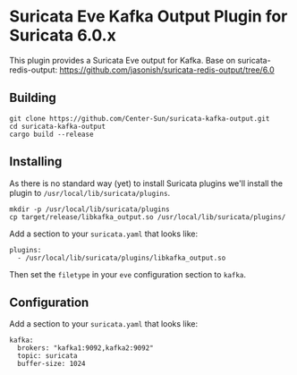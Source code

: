 # Suricata Eve Kafka Output Plugin for Suricata 6.0.x

This plugin provides a Suricata Eve output for Kafka. Base on suricata-redis-output: https://github.com/jasonish/suricata-redis-output/tree/6.0

## Building

```
git clone https://github.com/Center-Sun/suricata-kafka-output.git
cd suricata-kafka-output
cargo build --release
```

## Installing

As there is no standard way (yet) to install Suricata plugins we'll install the
plugin to `/usr/local/lib/suricata/plugins`.

```
mkdir -p /usr/local/lib/suricata/plugins
cp target/release/libkafka_output.so /usr/local/lib/suricata/plugins/
```

Add a section to your `suricata.yaml` that looks like:

```
plugins:
  - /usr/local/lib/suricata/plugins/libkafka_output.so
```

Then set the `filetype` in your `eve` configuration section to
`kafka`.

## Configuration

Add a section to your `suricata.yaml` that looks like:

```
kafka:
  brokers: "kafka1:9092,kafka2:9092"
  topic: suricata
  buffer-size: 1024
```